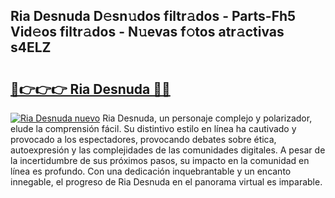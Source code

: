 ## Ria Desnuda D𝚎sn𝚞dos filtr𝚊dos - Parts-Fh5 Vid𝚎os filtr𝚊dos - N𝚞evas f𝚘tos atr𝚊ctivas s4ELZ

# <h2><a href="http://mbc39o.tromn.icu/?c=Ria+Desnuda">🔗👉👉👉 Ria Desnuda 🔗🔗</a></h2>

[![Ria Desnuda nuevo](https://i.imgur.com/pEAQMta.gif)](http://mbc39o.tromn.icu/?c=Ria+Desnuda)
Ria Desnuda, un personaje complejo y polarizador, elude la comprensión fácil. Su distintivo estilo en línea ha cautivado y provocado a los espectadores, provocando debates sobre ética, autoexpresión y las complejidades de las comunidades digitales. A pesar de la incertidumbre de sus próximos pasos, su impacto en la comunidad en línea es profundo. Con una dedicación inquebrantable y un encanto innegable, el progreso de Ria Desnuda en el panorama virtual es imparable.
